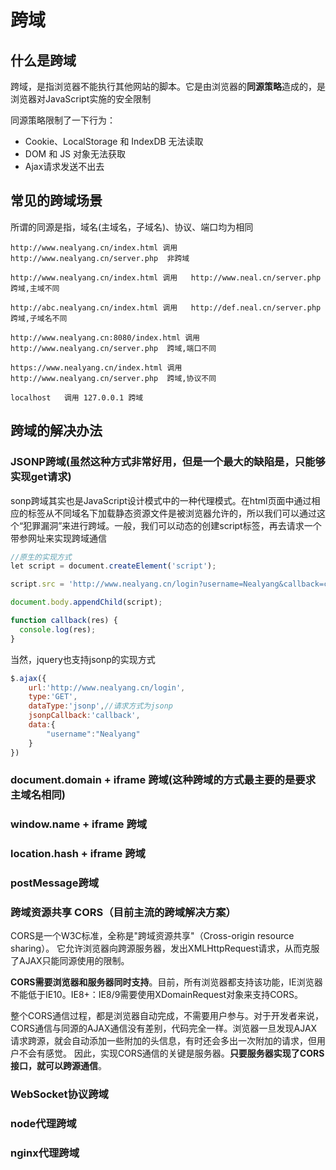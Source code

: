 # 跨域
## 什么是跨域
跨域，是指浏览器不能执行其他网站的脚本。它是由浏览器的**同源策略**造成的，是浏览器对JavaScript实施的安全限制  

同源策略限制了一下行为：  

* Cookie、LocalStorage 和 IndexDB 无法读取
* DOM 和 JS 对象无法获取
* Ajax请求发送不出去

## 常见的跨域场景
所谓的同源是指，域名(主域名，子域名)、协议、端口均为相同
```
http://www.nealyang.cn/index.html 调用   http://www.nealyang.cn/server.php  非跨域

http://www.nealyang.cn/index.html 调用   http://www.neal.cn/server.php  跨域,主域不同

http://abc.nealyang.cn/index.html 调用   http://def.neal.cn/server.php  跨域,子域名不同

http://www.nealyang.cn:8080/index.html 调用   http://www.nealyang.cn/server.php  跨域,端口不同

https://www.nealyang.cn/index.html 调用   http://www.nealyang.cn/server.php  跨域,协议不同

localhost   调用 127.0.0.1 跨域
```

## 跨域的解决办法
### JSONP跨域(虽然这种方式非常好用，但是一个最大的缺陷是，只能够实现get请求)

sonp跨域其实也是JavaScript设计模式中的一种代理模式。在html页面中通过相应的标签从不同域名下加载静态资源文件是被浏览器允许的，所以我们可以通过这个“犯罪漏洞”来进行跨域。一般，我们可以动态的创建script标签，再去请求一个带参网址来实现跨域通信
```js
//原生的实现方式
let script = document.createElement('script');

script.src = 'http://www.nealyang.cn/login?username=Nealyang&callback=callback';

document.body.appendChild(script);

function callback(res) {  
  console.log(res);
}
```
当然，jquery也支持jsonp的实现方式
```js
$.ajax({
    url:'http://www.nealyang.cn/login',
    type:'GET',
    dataType:'jsonp',//请求方式为jsonp
    jsonpCallback:'callback',
    data:{
        "username":"Nealyang"
    }
})
```

### document.domain + iframe 跨域(这种跨域的方式最主要的是要求主域名相同)
### window.name + iframe 跨域
### location.hash + iframe 跨域
### postMessage跨域
### 跨域资源共享 CORS（目前主流的跨域解决方案）
CORS是一个W3C标准，全称是"跨域资源共享"（Cross-origin resource sharing）。 它允许浏览器向跨源服务器，发出XMLHttpRequest请求，从而克服了AJAX只能同源使用的限制。  

**CORS需要浏览器和服务器同时支持**。目前，所有浏览器都支持该功能，IE浏览器不能低于IE10。IE8+：IE8/9需要使用XDomainRequest对象来支持CORS。  

整个CORS通信过程，都是浏览器自动完成，不需要用户参与。对于开发者来说，CORS通信与同源的AJAX通信没有差别，代码完全一样。浏览器一旦发现AJAX请求跨源，就会自动添加一些附加的头信息，有时还会多出一次附加的请求，但用户不会有感觉。
因此，实现CORS通信的关键是服务器。**只要服务器实现了CORS接口，就可以跨源通信**。

### WebSocket协议跨域
### node代理跨域
### nginx代理跨域

